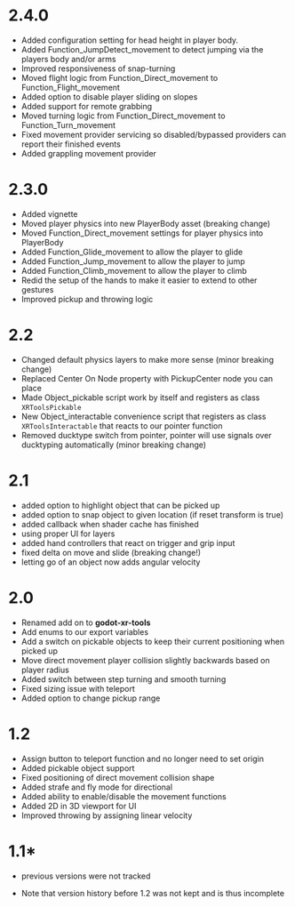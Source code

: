 # 2.4.0
- Added configuration setting for head height in player body.
- Added Function_JumpDetect_movement to detect jumping via the players body and/or arms
- Improved responsiveness of snap-turning
- Moved flight logic from Function_Direct_movement to Function_Flight_movement
- Added option to disable player sliding on slopes
- Added support for remote grabbing
- Moved turning logic from Function_Direct_movement to Function_Turn_movement
- Fixed movement provider servicing so disabled/bypassed providers can report their finished events
- Added grappling movement provider

# 2.3.0
- Added vignette
- Moved player physics into new PlayerBody asset (breaking change)
- Moved Function_Direct_movement settings for player physics into PlayerBody
- Added Function_Glide_movement to allow the player to glide
- Added Function_Jump_movement to allow the player to jump
- Added Function_Climb_movement to allow the player to climb
- Redid the setup of the hands to make it easier to extend to other gestures
- Improved pickup and throwing logic

# 2.2
- Changed default physics layers to make more sense (minor breaking change)
- Replaced Center On Node property with PickupCenter node you can place
- Made Object_pickable script work by itself and registers as class `XRToolsPickable`
- New Object_interactable convenience script that registers as class `XRToolsInteractable` that reacts to our pointer function
- Removed ducktype switch from pointer, pointer will use signals over ducktyping automatically (minor breaking change)

# 2.1
- added option to highlight object that can be picked up
- added option to snap object to given location (if reset transform is true)
- added callback when shader cache has finished
- using proper UI for layers
- added hand controllers that react on trigger and grip input
- fixed delta on move and slide (breaking change!)
- letting go of an object now adds angular velocity

# 2.0
- Renamed add on to **godot-xr-tools**
- Add enums to our export variables
- Add a switch on pickable objects to keep their current positioning when picked up
- Move direct movement player collision slightly backwards based on player radius
- Added switch between step turning and smooth turning
- Fixed sizing issue with teleport
- Added option to change pickup range

# 1.2
- Assign button to teleport function and no longer need to set origin
- Added pickable object support
- Fixed positioning of direct movement collision shape
- Added strafe and fly mode for directional
- Added ability to enable/disable the movement functions
- Added 2D in 3D viewport for UI
- Improved throwing by assigning linear velocity

# 1.1*
- previous versions were not tracked

* Note that version history before 1.2 was not kept and is thus incomplete
